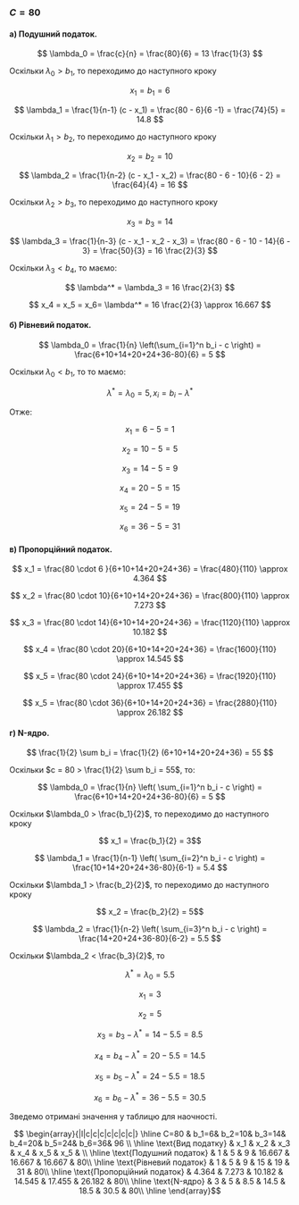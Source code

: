 ### $C=80$


#### а) Подушний податок.

$$ \lambda_0 = \frac{c}{n} = \frac{80}{6} = 13 \frac{1}{3} $$

Оскільки $\lambda_0 > b_1$, то переходимо до наступного кроку

$$ x_1 = b_1 = 6 $$

$$ \lambda_1 = \frac{1}{n-1} (c - x_1) = \frac{80 - 6}{6 -1} = \frac{74}{5} = 14.8 $$

Оскільки $\lambda_1 > b_2$, то переходимо до наступного кроку

$$ x_2 = b_2 = 10 $$

$$ \lambda_2 = \frac{1}{n-2} (c - x_1 - x_2) = \frac{80 - 6 - 10}{6 - 2} = \frac{64}{4} = 16 $$

Оскільки $\lambda_2 > b_3$, то переходимо до наступного кроку

$$ x_3 = b_3 = 14 $$

$$ \lambda_3 = \frac{1}{n-3} (c - x_1 - x_2 - x_3) = \frac{80 - 6 - 10 - 14}{6 - 3} = \frac{50}{3} = 16 \frac{2}{3} $$

Оскільки $\lambda_3 < b_4$, то маємо:

$$ \lambda^* = \lambda_3 =  16 \frac{2}{3}  $$

$$ x_4 = x_5 = x_6= \lambda^* = 16 \frac{2}{3} \approx 16.667 $$


#### б) Рівневий податок.

$$ \lambda_0 = \frac{1}{n} \left(\sum_{i=1}^n b_i - c \right) = \frac{6+10+14+20+24+36-80}{6} = 5 $$

Оскільки $\lambda_0 < b_1$, то то маємо:

$$ \lambda^* = \lambda_0 = 5, x_i = b_i - \lambda^* $$ 

Отже:

$$ x_1 = 6 -  5 = 1 $$ 

$$ x_2 = 10 - 5 = 5 $$ 

$$ x_3 = 14 - 5 = 9 $$ 

$$ x_4 = 20 - 5 = 15 $$ 

$$ x_5 = 24 - 5 = 19 $$ 

$$ x_6 = 36 - 5 = 31 $$ 

#### в) Пропорційний податок.

$$ x_1 = \frac{80 \cdot 6 }{6+10+14+20+24+36} = \frac{480}{110} \approx 4.364 $$ 

$$ x_2 = \frac{80 \cdot 10}{6+10+14+20+24+36} = \frac{800}{110} \approx 7.273 $$ 

$$ x_3 = \frac{80 \cdot 14}{6+10+14+20+24+36} = \frac{1120}{110} \approx 10.182 $$ 

$$ x_4 = \frac{80 \cdot 20}{6+10+14+20+24+36} = \frac{1600}{110} \approx 14.545 $$ 

$$ x_5 = \frac{80 \cdot 24}{6+10+14+20+24+36} = \frac{1920}{110} \approx 17.455 $$ 

$$ x_5 = \frac{80 \cdot 36}{6+10+14+20+24+36} = \frac{2880}{110} \approx 26.182 $$ 

#### г) N-ядро.

$$ \frac{1}{2} \sum b_i = \frac{1}{2} (6+10+14+20+24+36) = 55 $$ 

Оскільки $c = 80 > \frac{1}{2} \sum b_i = 55$, то:

$$ \lambda_0 = \frac{1}{n} \left( \sum_{i=1}^n b_i - c \right) = \frac{6+10+14+20+24+36-80}{6} = 5 $$

Оскільки $\lambda_0 > \frac{b_1}{2}$, то переходимо до наступного кроку

$$ x_1 = \frac{b_1}{2} = 3$$

$$ \lambda_1 = \frac{1}{n-1} \left( \sum_{i=2}^n b_i - c \right) = \frac{10+14+20+24+36-80}{6-1} = 5.4 $$

Оскільки $\lambda_1 > \frac{b_2}{2}$, то переходимо до наступного кроку

$$ x_2 = \frac{b_2}{2} = 5$$

$$ \lambda_2 = \frac{1}{n-2} \left( \sum_{i=3}^n b_i - c \right) = \frac{14+20+24+36-80}{6-2} = 5.5 $$

Оскільки $\lambda_2 < \frac{b_3}{2}$, то

$$ \lambda^* = \lambda_0 =  5.5 $$

$$ x_1 = 3 $$

$$ x_2 = 5 $$

$$ x_3 = b_3 - \lambda^* = 14 -  5.5 = 8.5 $$

$$ x_4 = b_4 - \lambda^* = 20 -  5.5 = 14.5 $$

$$ x_5 = b_5 - \lambda^* = 24 -  5.5 = 18.5 $$

$$ x_6 = b_6 - \lambda^* = 36 -  5.5 = 30.5 $$

Зведемо отримані значення у таблицю для наочності.

$$ \begin{array}{|l|c|c|c|c|c|c|c|} \hline
    C=80                       & b_1=6& b_2=10& b_3=14& b_4=20& b_5=24& b_6=36& 96 \\ \hline
    \text{Вид податку}          & x_1    & x_2    & x_3    & x_4    & x_5    & x_5    &    \\ \hline
    \text{Подушний податок}     & 1      & 5      & 9      & 16.667 & 16.667 & 16.667 & 80\\ \hline
    \text{Рівневий податок}     & 1      & 5      & 9      & 15     & 19     & 31     & 80\\ \hline
    \text{Пропорційний податок} & 4.364  & 7.273  & 10.182 & 14.545 & 17.455 & 26.182 & 80\\ \hline
    \text{N-ядро}               & 3      & 5      & 8.5    & 14.5   & 18.5   & 30.5   & 80\\ \hline
\end{array}$$

 
 